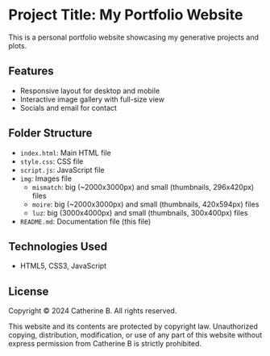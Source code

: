 # Project Title: My Portfolio Website
This is a personal portfolio website showcasing my generative projects and plots.

## Features
- Responsive layout for desktop and mobile
- Interactive image gallery with full-size view
- Socials and email for contact

## Folder Structure
- `index.html`: Main HTML file
- `style.css`: CSS file
- `script.js`: JavaScript file
- `img`: Images file
    - `mismatch`: big (~2000x3000px) and small (thumbnails, 296x420px) files
    - `moire`: big (~2000x3000px) and small (thumbnails, 420x594px) files
    - `luz`: big (3000x4000px) and small (thumbnails, 300x400px) files
- `README.md`: Documentation file (this file)

## Technologies Used
- HTML5, CSS3, JavaScript

## License
Copyright © 2024 Catherine B. All rights reserved.

This website and its contents are protected by copyright law. Unauthorized copying, distribution, modification, or use of any part of this website without express permission from Catherine B is strictly prohibited.